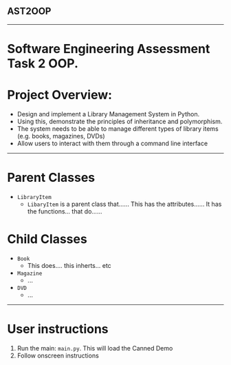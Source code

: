 ## AST2OOP

---

# Software Engineering Assessment Task 2 OOP.
# Project Overview:
- Design and implement a Library Management System in Python.
- Using this, demonstrate the principles of inheritance and polymorphism.
- The system needs to be able to manage different types of library items (e.g. books, magazines, DVDs)
- Allow users to interact with them through a command line interface

---

# Parent Classes
* `LibraryItem`
    - `LibaryItem` is a parent class that...... This has the attributes...... It has the functions... that do......
# Child Classes
* `Book`
    - This does.... this inherts... etc
* `Magazine` 
    - ...
* `DVD` 
    - ...

---

# User instructions
1. Run the main: `main.py`. This will load the Canned Demo
2. Follow onscreen instructions